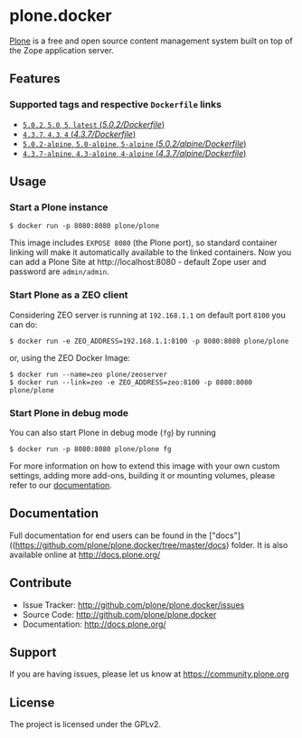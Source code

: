 # plone.docker

[Plone](https://plone.org) is a free and open source content management system built on top of the Zope application server.


## Features

### Supported tags and respective `Dockerfile` links

- [`5.0.2`, `5.0`, `5`, `latest` (*5.0.2/Dockerfile*)](https://github.com/plone/plone.docker/blob/master/5.0/5.0.2/debian/Dockerfile)
- [`4.3.7`, `4.3`, `4` (*4.3.7/Dockerfile*)](https://github.com/plone/plone.docker/blob/master/4.3/4.3.7/debian/Dockerfile)
- [`5.0.2-alpine`, `5.0-alpine`, `5-alpine` (*5.0.2/alpine/Dockerfile*)](https://github.com/plone/plone.docker/blob/master/5.0/5.0.2/alpine/Dockerfile)
- [`4.3.7-alpine`, `4.3-alpine`, `4-alpine` (*4.3.7/alpine/Dockerfile*)](https://github.com/plone/plone.docker/blob/master/4.3/4.3.7/alpine/Dockerfile)


## Usage

### Start a Plone instance

```console
$ docker run -p 8080:8080 plone/plone
```

This image includes `EXPOSE 8080` (the Plone port), so standard container linking will make it automatically available to the linked containers. Now you can add a Plone Site at http://localhost:8080 - default Zope user and password are `admin/admin`.

### Start Plone as a ZEO client

Considering ZEO server is running at `192.168.1.1` on default port `8100` you can do:

```console
$ docker run -e ZEO_ADDRESS=192.168.1.1:8100 -p 8080:8080 plone/plone
```

or, using the ZEO Docker Image:

```console
$ docker run --name=zeo plone/zeoserver
$ docker run --link=zeo -e ZEO_ADDRESS=zeo:8100 -p 8080:8080 plone/plone
```

### Start Plone in debug mode

You can also start Plone in debug mode (`fg`) by running

```console
$ docker run -p 8080:8080 plone/plone fg
```

For more information on how to extend this image with your own custom settings, adding more add-ons, building it or mounting volumes, please refer to our [documentation](https://github.com/plone/plone.docker/tree/master/docs).



## Documentation

Full documentation for end users can be found in the ["docs"]((https://github.com/plone/plone.docker/tree/master/docs) folder.
It is also available online at http://docs.plone.org/


## Contribute


- Issue Tracker: http://github.com/plone/plone.docker/issues
- Source Code: http://github.com/plone/plone.docker
- Documentation: http://docs.plone.org/

## Support


If you are having issues, please let us know at https://community.plone.org

## License

The project is licensed under the GPLv2.
